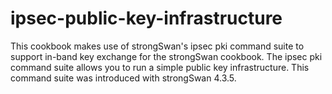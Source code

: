 ipsec-public-key-infrastructure
===============================

This cookbook makes use of strongSwan's ipsec pki command suite to support in-band key exchange for the strongSwan cookbook. The ipsec pki command suite allows you to run a simple public key infrastructure. This command suite was introduced with strongSwan 4.3.5.
